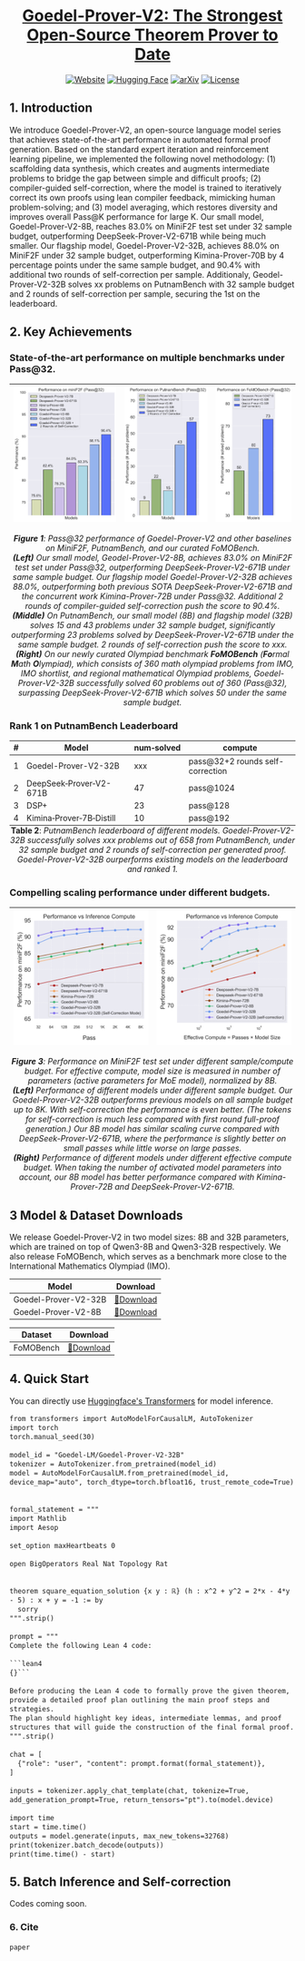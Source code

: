 <div align="center">
    <h1> <a href="http://blog.goedel-prover.com"> <strong>Goedel-Prover-V2: The Strongest Open-Source Theorem Prover to Date</strong></a></h1>
</div>

<div align="center">
  
[![Website](https://img.shields.io/badge/%F0%9F%A4%96%20Homepage-Goedel-536af5?color=536af5&logoColor=white)](http://blog.goedel-prover.com)
[![Hugging Face](https://img.shields.io/badge/%F0%9F%A4%97%20Hugging%20face-Goedel-ffc107?color=ffc107&logoColor=white)](https://huggingface.co/Goedel-LM/Goedel-Prover-V2-32B)
[![arXiv](https://img.shields.io/badge/arXiv-comming.soon-b31b1b.svg?style=flat)](#)
[![License](https://img.shields.io/badge/License-Apache%202.0-blue.svg)](https://opensource.org/licenses/Apache-2.0)

 </div>

## 1. Introduction

We introduce Goedel-Prover-V2, an open-source language model series that achieves state-of-the-art performance in automated formal proof generation. Based on the standard expert iteration and reinforcement learning pipeline, we implemented the following novel methodology: (1) scaffolding data synthesis, which creates and augments intermediate problems to bridge the gap between simple and difficult proofs; (2) compiler-guided self-correction, where the model is trained to iteratively correct its own proofs using lean compiler feedback, mimicking human problem-solving; and (3) model averaging, which restores diversity and improves overall Pass@K performance for large K. Our small model, Goedel-Prover-V2-8B, reaches 83.0% on MiniF2F test set under 32 sample budget, outperforming DeepSeek-Prover-V2-671B while being much smaller. Our flagship model, Goedel-Prover-V2-32B, achieves 88.0% on MiniF2F under 32 sample budget, outperforming Kimina-Prover-70B by 4 percentage points under the same sample budget, and 90.4% with additional two rounds of self-correction per sample. Additionaly, Geodel-Prover-V2-32B solves xx problems on PutnamBench with 32 sample budget and 2 rounds of self-correction per sample, securing the 1st on the leaderboard.

## 2. Key Achievements

### State-of-the-art performance on multiple benchmarks under Pass@32.


| ![MiniF2F](assets/minif2f_bar_plot_rgb.png) | ![PutnamBench](assets/putnam_bar_plot_modified.png) | ![FoMOBench](assets/fomobench_bar_plot_modified.png) |
|:--:|:--:|:--:|


*<p align="center"> <b>Figure 1</b>: Pass@32 performance of Goedel-Prover-V2 and other baselines on MiniF2F, PutnamBench, and our curated FoMOBench.  
<b>(Left)</b> Our small model, Geodel-Prover-V2-8B, achieves 83.0% on MiniF2F test set under Pass@32, outperforming DeepSeek-Prover-V2-671B under same sample budget. Our flagship model Goedel-Prover-V2-32B achieves 88.0%, outperforming both previous SOTA DeepSeek-Prover-V2-671B and the concurrent work Kimina-Prover-72B under Pass@32. Additional 2 rounds of compiler-guided self-correction push the score to 90.4%.  
<b>(Middle)</b> On PutnamBench, our small model (8B) and flagship model (32B) solves 15 and 43 problems under 32 sample budget, significantly outperforming 23 problems solved by DeepSeek-Prover-V2-671B under the same sample budget. 2 rounds of self-correction push the score to xxx.  
<b>(Right)</b> On our newly curated Olympiad benchmark <b>FoMOBench</b> (<b>Fo</b>rmal <b>M</b>ath <b>O</b>lympiad), which consists of 360 math olympiad problems from IMO, IMO shortlist, and regional mathematical Olympiad problems, Goedel-Prover-V2-32B successfully solved 60 problems out of 360 (Pass@32), surpassing DeepSeek-Prover-V2-671B which solves 50 under the same sample budget.</p>*

### Rank 1 on PutnamBench Leaderboard

<div align="center">
  <table style="margin: 0 auto;">
    <thead>
      <tr>
        <th>#</th>
        <th>Model</th>
        <th>num‑solved</th>
        <th>compute</th>
      </tr>
    </thead>
    <tbody>
      <tr><td>1</td><td>Goedel-Prover-V2-32B</td><td>xxx</td><td>pass@32+2 rounds self-correction</td></tr>
      <tr><td>2</td><td>DeepSeek‑Prover‑V2-671B</td><td>47</td><td>pass@1024</td></tr>
      <tr><td>3</td><td>DSP+</td><td>23</td><td>pass@128</td></tr>
      <tr><td>4</td><td>Kimina‑Prover‑7B‑Distill</td><td>10</td><td>pass@192</td></tr>
    </tbody>
  </table>
    <!-- table caption -->
    <caption align="bottom"><strong>Table 2</strong>: <em>PutnamBench leaderboard of different models. Goedel-Prover-V2-32B successfully solves xxx problems out of 658 from PutnamBench, under 32 sample budget and 2 rounds of self-correction per generated proof. Goedel-Prover-V2-32B ourperforms existing models on the leaderboard and ranked 1.</em></caption>
</div>

### Compelling scaling performance under different budgets.


| ![Inference Scale Performance](assets/inference_scale_performance.png) | ![Inference Scale Performance Compute Adjusted](assets/inference_scale_performance_compute_adjusted.png) |
|:--:|:--:|


*<p align="center"> <b>Figure 3</b>: Performance on MiniF2F test set under different sample/compute budget. For effective compute, model size is measured in number of parameters (active parameters for MoE model), normalized by 8B.  
<b>(Left)</b> Performance of different models under different sample budget. Our Goedel-Prover-V2-32B outperforms previous models on all sample budget up to 8K. With self-correction the performance is even better. (The tokens for self-correction is much less compared with first round full-proof generation.) Our 8B model has similar scaling curve compared with DeepSeek-Prover-V2-671B, where the performance is slightly better on small passes while little worse on large passes.  
<b>(Right)</b> Performance of different models under different effective compute budget. When taking the number of activated model parameters into account, our 8B model has better performance compared with Kimina-Prover-72B and DeepSeek-Prover-V2-671B. </p>*


## 3 Model & Dataset Downloads

We release Goedel-Prover-V2 in two model sizes: 8B and 32B parameters, which are trained on top of Qwen3-8B and Qwen3-32B respectively. We also release FoMOBench, which serves as a benchmark more close to the International Mathematics Olympiad (IMO).

<div align="center">
  
| Model | Download |
| -------- | -------- |
|    Goedel-Prover-V2-32B    |   [🤗Download](https://huggingface.co/Goedel-LM/Goedel-Prover-V2-32B)    |
|    Goedel-Prover-V2-8B    |   [🤗Download](https://huggingface.co/Goedel-LM/Goedel-Prover-V2-8B)    |

</div>

<div align="center">

| Dataset | Download |
| -------- | -------- |
|    FoMOBench    |   [🤗Download](https://huggingface.co/datasets/Goedel-LM/FoMOBench)    |

</div>

## 4. Quick Start
You can directly use [Huggingface's Transformers](https://github.com/huggingface/transformers) for model inference.

```
from transformers import AutoModelForCausalLM, AutoTokenizer
import torch
torch.manual_seed(30)

model_id = "Goedel-LM/Goedel-Prover-V2-32B"
tokenizer = AutoTokenizer.from_pretrained(model_id)
model = AutoModelForCausalLM.from_pretrained(model_id, device_map="auto", torch_dtype=torch.bfloat16, trust_remote_code=True)


formal_statement = """
import Mathlib
import Aesop

set_option maxHeartbeats 0

open BigOperators Real Nat Topology Rat


theorem square_equation_solution {x y : ℝ} (h : x^2 + y^2 = 2*x - 4*y - 5) : x + y = -1 := by
  sorry
""".strip()

prompt = """
Complete the following Lean 4 code:

```lean4
{}```

Before producing the Lean 4 code to formally prove the given theorem, provide a detailed proof plan outlining the main proof steps and strategies.
The plan should highlight key ideas, intermediate lemmas, and proof structures that will guide the construction of the final formal proof.
""".strip()

chat = [
  {"role": "user", "content": prompt.format(formal_statement)},
]

inputs = tokenizer.apply_chat_template(chat, tokenize=True, add_generation_prompt=True, return_tensors="pt").to(model.device)

import time
start = time.time()
outputs = model.generate(inputs, max_new_tokens=32768)
print(tokenizer.batch_decode(outputs))
print(time.time() - start)
```

## 5. Batch Inference and Self-correction

Codes coming soon.


### 6. Cite
```
paper
```
